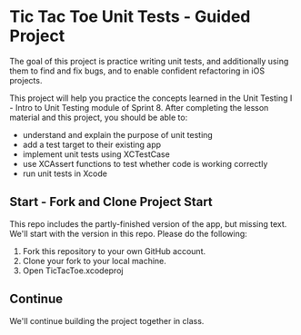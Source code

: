 # Tic Tac Toe Unit Tests - Guided Project

The goal of this project is practice writing unit tests, and additionally using them to find and fix bugs, and to enable confident refactoring in iOS projects.

This project will help you practice the concepts learned in the Unit Testing I - Intro to Unit Testing module of Sprint 8. After completing the lesson material and this project, you should be able to:

- understand and explain the purpose of unit testing
- add a test target to their existing app
- implement unit tests using XCTestCase
- use XCAssert functions to test whether code is working correctly
- run unit tests in Xcode



## Start - Fork and Clone Project Start

This repo includes the partly-finished version of the app, but missing text. We'll start with the version in this repo. Please do the following:

1. Fork this repository to your own GitHub account.
2. Clone your fork to your local machine.
3. Open TicTacToe.xcodeproj

## Continue

We'll continue building the project together in class.
